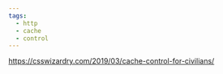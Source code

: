 ```yaml
---
tags:
  - http
  - cache
  - control
---
```


https://csswizardry.com/2019/03/cache-control-for-civilians/

